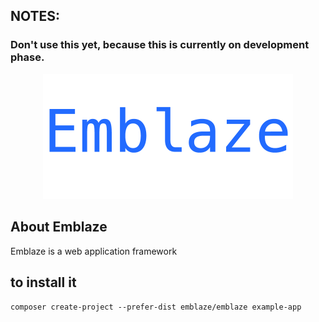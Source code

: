 ## NOTES: 
### Don't use this yet, because this is currently on development phase.

<p align="center"><a href="https://github.com/reymarkdivino/emblaze" target="_blank"><img src="https://raw.githubusercontent.com/reymarkdivino/website/gh-pages/img/emblaze.png" width="400"></a>
</p>

## About Emblaze

Emblaze is a web application framework

## to install it

`composer create-project --prefer-dist emblaze/emblaze example-app`
